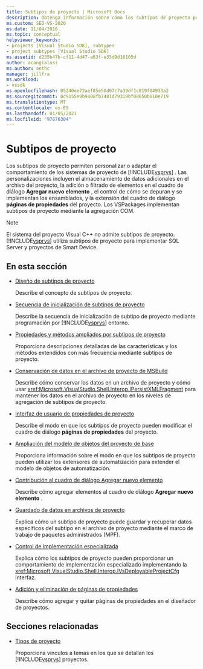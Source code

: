 ```yaml
---
title: Subtipos de proyecto | Microsoft Docs
description: Obtenga información sobre cómo los subtipos de proyecto permiten personalizar el comportamiento de los sistemas de proyecto de Visual Studio. Los VSPackages implementan subtipos de proyecto mediante la agregación COM.
ms.custom: SEO-VS-2020
ms.date: 11/04/2016
ms.topic: conceptual
helpviewer_keywords:
- projects [Visual Studio SDK], subtypes
- project subtypes [Visual Studio SDK]
ms.assetid: d235b47b-cf11-4d47-a63f-e33d9d16105d
author: acangialosi
ms.author: anthc
manager: jillfra
ms.workload:
- vssdk
ms.openlocfilehash: 05240ee72aef85e50d07c7a39df1c819f04933a2
ms.sourcegitcommit: 0c9155e9b9408fb7481d79319bf08650b610e719
ms.translationtype: MT
ms.contentlocale: es-ES
ms.lasthandoff: 01/05/2021
ms.locfileid: "97876304"
---
```

# <a name="project-subtypes"></a>Subtipos de proyecto
Los subtipos de proyecto permiten personalizar o adaptar el comportamiento de los sistemas de proyecto de [!INCLUDE[vsprvs](../../code-quality/includes/vsprvs_md.md)] . Las personalizaciones incluyen el almacenamiento de datos adicionales en el archivo del proyecto, la adición o filtrado de elementos en el cuadro de diálogo **Agregar nuevo elemento** , el control de cómo se depuran y se implementan los ensamblados, y la extensión del cuadro de diálogo **páginas de propiedades** del proyecto. Los VSPackages implementan subtipos de proyecto mediante la agregación COM.

> [!NOTE]
> El sistema del proyecto Visual C++ no admite subtipos de proyecto. [!INCLUDE[vsprvs](../../code-quality/includes/vsprvs_md.md)] utiliza subtipos de proyecto para implementar SQL Server y proyectos de Smart Device.

## <a name="in-this-section"></a>En esta sección

- [Diseño de subtipos de proyecto](../../extensibility/internals/project-subtypes-design.md)

  Describe el concepto de subtipos de proyecto.

- [Secuencia de inicialización de subtipos de proyecto](../../extensibility/internals/initialization-sequence-of-project-subtypes.md)

  Describe la secuencia de inicialización de subtipo de proyecto mediante programación por [!INCLUDE[vsprvs](../../code-quality/includes/vsprvs_md.md)] entorno.

- [Propiedades y métodos ampliados por subtipos de proyecto](../../extensibility/internals/properties-and-methods-extended-by-project-subtypes.md)

  Proporciona descripciones detalladas de las características y los métodos extendidos con más frecuencia mediante subtipos de proyecto.

- [Conservación de datos en el archivo de proyecto de MSBuild](../../extensibility/internals/persisting-data-in-the-msbuild-project-file.md)

  Describe cómo conservar los datos en un archivo de proyecto y cómo usar <xref:Microsoft.VisualStudio.Shell.Interop.IPersistXMLFragment> para mantener los datos en el archivo de proyecto en los niveles de agregación de subtipos de proyecto.

- [Interfaz de usuario de propiedades de proyecto](../../extensibility/internals/project-property-user-interface.md)

  Describe el modo en que los subtipos de proyecto pueden modificar el cuadro de diálogo **páginas de propiedades** del proyecto.

- [Ampliación del modelo de objetos del proyecto de base](../../extensibility/internals/extending-the-object-model-of-the-base-project.md)

  Proporciona información sobre el modo en que los subtipos de proyecto pueden utilizar los extensores de automatización para extender el modelo de objetos de automatización.

- [Contribución al cuadro de diálogo Agregar nuevo elemento](../../extensibility/internals/contributing-to-the-add-new-item-dialog-box.md)

  Describe cómo agregar elementos al cuadro de diálogo **Agregar nuevo elemento** .

- [Guardado de datos en archivos de proyecto](../../extensibility/saving-data-in-project-files.md)

  Explica cómo un subtipo de proyecto puede guardar y recuperar datos específicos del subtipo en el archivo de proyecto mediante el marco de trabajo de paquetes administrados (MPF).

- [Control de implementación especializada](../../extensibility/internals/handling-specialized-deployment.md)

  Explica cómo los subtipos de proyecto pueden proporcionar un comportamiento de implementación especializado implementando la <xref:Microsoft.VisualStudio.Shell.Interop.IVsDeployableProjectCfg> interfaz.

- [Adición y eliminación de páginas de propiedades](../../extensibility/adding-and-removing-property-pages.md)

  Describe cómo agregar y quitar páginas de propiedades en el diseñador de proyectos.

## <a name="related-sections"></a>Secciones relacionadas

- [Tipos de proyecto](../../extensibility/internals/project-types.md)

  Proporciona vínculos a temas en los que se detallan los [!INCLUDE[vsprvs](../../code-quality/includes/vsprvs_md.md)] proyectos.
